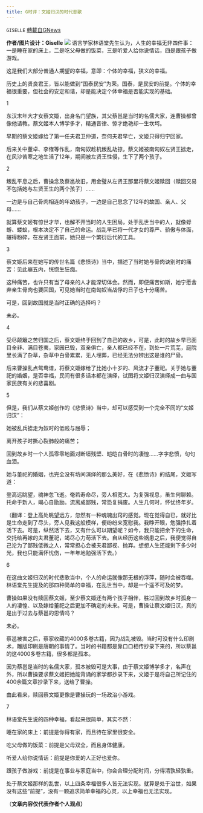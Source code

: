 ```yaml
---
title: G时评：文姬归汉的时代悲歌
---
```

`GISELLE` [轉載自GNews](https://gnews.org/zh-hans/1598905/)

**作者/图片设计：Giselle**
![](https://assets.gnews.org/wp-content/uploads/2021/10/307.png)
语言学家林语堂先生认为，人生的幸福无非四件事：一是睡在家的床上，二是吃父母做的饭菜，三是听爱人给你说情话，四是跟孩子做游戏。

这是我们大部分普通人期望的幸福，意即：个体的幸福，狭义的幸福。

历史上的贤良君王，皆以能做到“国泰民安”为荣。国泰，是民安的前提。个体的幸福很重要，但社会的安定和谐，却是能决定个体幸福是否能实现的基础。

1

东汉末年大才女蔡文姬，出身名门望族，其父蔡邕是当时的名儒大家，连曹操都曾像他请教。蔡文姬本人博学多才，精通音律、惊才绝艳却一生坎坷。

早期的蔡文姬嫁给了第一任夫君卫仲道，奈何夫君早亡，文姬只得归宁回家。

后来关中董卓、李傕等作乱，南匈奴趁机叛乱劫掠，蔡文姬被南匈奴左贤王掳走，在风沙苦寒之地生活了12年，期间被左贤王性侵，生下了两个孩子。

2

叛乱平息之后，曹操念及蔡邕故旧，用金璧从左贤王那里将蔡文姬赎回（赎回交易不包括她与左贤王生的两个孩子）……

一边是与自己骨肉相连的年幼孩子，一边是自己思念了12年的故国、亲人、父母……

就算蔡文姬有惊世才华，也解不开当时的人生困局，处于乱世当中的人，就像蜉蝣、蝼蚁，根本决定不了自己的命运。战乱早已将一代才女的尊严、骄傲与体面，碾得粉碎，在左贤王面前，她只是一个繁衍后代的工具。

3

蔡文姬后来在她写的传世名篇《悲愤诗》当中，描述了当时她与骨肉诀别时的痛苦：见此崩五内，恍惚生狂痴。

这种痛苦，也许只有当了母亲的人才能深切体会。然而，即便痛苦如斯，她宁愿舍弃亲生骨肉也要回国，可见她当时在南匈奴当战俘的日子也十分痛苦。

可是，回到故国就是当时正确的选择吗？

未必。

4

受尽颠簸之苦归国之后，蔡文姬终于回到了自己的故乡，可是，此时的故乡早已面目全非、满目苍夷，家园已毁，双亲俱亡，亲人都已经不在，到处一片荒芜，庭院里长满了杂草，杂草中白骨累累，无人埋葬，已经无法分辨出这是谁的尸骨。

后来曹操乱点鸳鸯谱，将蔡文姬嫁给了比她小十岁的、风流才子董祀。关于她与董祀的婚姻，是否幸福，民间有很多话本都在演绎，试图将文姬归汉演绎成一曲与国家民族有关的悲喜剧。

5

但是，我们从蔡文姬创作的《悲愤诗》当中，却可以感受到一个完全不同的“文姬归汉”：

她被乱兵掳走为奴时的低贱与屈辱；

离开孩子时撕心裂肺般的痛苦；

回到故乡时一个人孤零零地面对断垣残壁、皑皑白骨时的凄惶……字字悲愤，句句血泪。

她与董祀的婚姻，也完全没有坊间演绎的那么美好，在《悲愤诗》的结尾，文姬写道：

登高远眺望，魂神忽飞逝。奄若寿命尽，旁人相宽大。为复强视息，虽生何聊赖。托命于新人，竭心自勖励。流离成鄙贱，常恐复捐废。人生几何时，怀忧终年岁。

（翻译：登上高处眺望远方，忽然有一种魂魄出窍的感觉。现在觉得自已，就好比是生命走到了尽头，旁人见我这般模样，便纷纷来宽慰我。我睁开眼，勉强挣扎着活下去。可是，纵然活下去，又有什么可以期望呢？如今，我只能把余下的生命，交托给再嫁的夫君董祀，竭尽心力苟活下去。自从经历这些祸患之后，我便觉得自己沦为了鄙贱低微之人，常常担心会被夫君鄙视、抛弃。想想人生还能剩下多少时光，我也只能满怀忧伤，一年年地勉强活下去。）

6

在这曲文姬归汉的时代悲歌当中，个人的命运就像那无根的浮萍，随时会被吞噬。林语堂先生提及的那四种简单的幸福，在乱世当中，却是一个遥不可及的梦。

曹操如果没有赎回蔡文姬，至少蔡文姬还有两个孩子相伴，胜过回到故乡时孤身一人的凄惶、以及嫁给董祀之后更加不确定的未来。可是，曹操让蔡文姬归汉，真的是出于过去与蔡邕的恩情吗？

未必。

蔡邕被害之后，蔡家收藏的4000多卷古籍，因为战乱被毁。当时可没有什么印刷术，雕版印刷是唐朝的事情了。当时的书籍都是靠口口相传抄录下来的，所以蔡邕的这4000多卷古籍，很多都是孤本。

因为蔡邕是当时的名儒大家，孤本被毁可是大事，由于蔡文姬博学多才，名声在外，所以曹操要求蔡文姬把她能背诵的家学都抄录下来，文姬于是将自己所记住的400余篇文章抄录下来，送给了曹操。

由此看来，赎回蔡文姬更像是曹操玩的一场政治小游戏。

7

林语堂先生说的四种幸福，看起来很简单，其实不然：

睡在家的床上：前提是你得有家，而且待在家里很安全。

吃父母做的饭菜：前提是父母双全，而且身体健康。

听爱人给你说情话：前提是你爱的人正好也爱你。

跟孩子做游戏：前提是在事业与家庭当中，你会合理分配时间，分得清孰轻孰重。

处于蔡文姬那样的乱世，以上四条幸福很多人皆无法实现。就算是处于治世，如果没有这些“前提”，没有一颗追求简单幸福的心灵，以上幸福也无法实现。

（**文章内容仅代表作者个人观点）**
